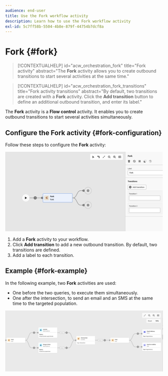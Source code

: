 ```yaml
---
audience: end-user
title: Use the Fork workflow activity
description: Learn how to use the Fork workflow activity
exl-id: 5c7ff58b-5504-4b8e-879f-44754b7dcf8a
---
```


# Fork {#fork}

>[!CONTEXTUALHELP]
>id="acw_orchestration_fork"
>title="Fork activity"
>abstract="The **Fork** activity allows you to create outbound transitions to start several activities at the same time."

>[!CONTEXTUALHELP]
>id="acw_orchestration_fork_transitions"
>title="Fork activity transitions"
>abstract="By default, two transitions are created with a **Fork** activity. Click the **Add transition** button to define an additional outbound transition, and enter its label."

The **Fork** activity is a **Flow control** activity. It enables you to create outbound transitions to start several activities simultaneously.

## Configure the Fork activity {#fork-configuration}

Follow these steps to configure the **Fork** activity:

![Workflow fork activity configuration screenshot](../assets/workflow-fork.png)

1. Add a **Fork** activity to your workflow.
1. Click **Add transition** to add a new outbound transition. By default, two transitions are defined.
1. Add a label to each transition.

## Example {#fork-example}

In the following example, two **Fork** activities are used:

* One before the two queries, to execute them simultaneously.
* One after the intersection, to send an email and an SMS at the same time to the targeted population.

![Workflow fork example screenshot](../assets/workflow-fork-example.png)
```